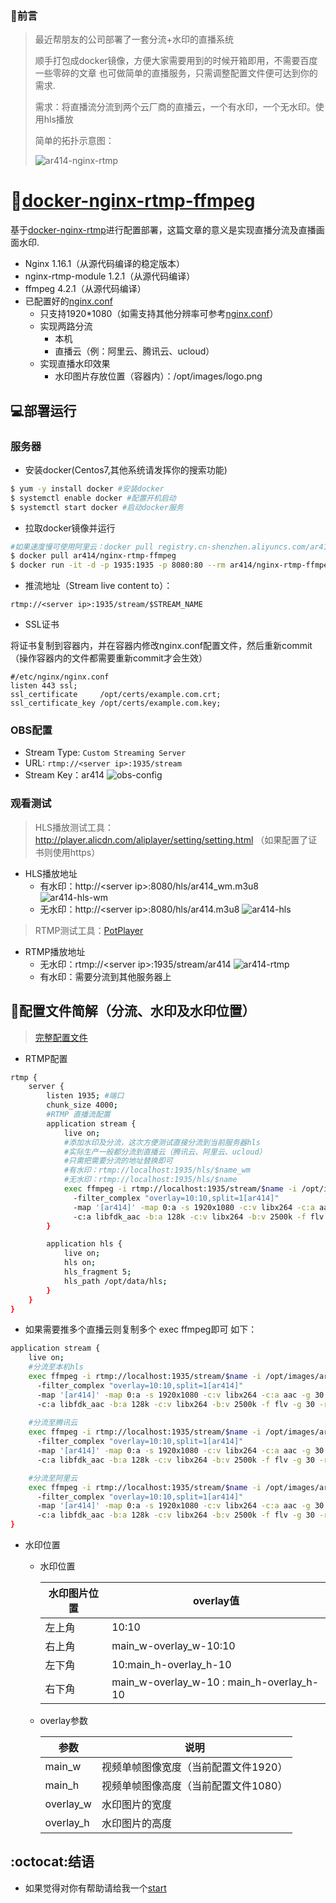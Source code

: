 ### :two_men_holding_hands:前言
> 最近帮朋友的公司部署了一套分流+水印的直播系统
>
> 顺手打包成docker镜像，方便大家需要用到的时候开箱即用，不需要百度一些零碎的文章
> 也可做简单的直播服务，只需调整配置文件便可达到你的需求.
>
> 需求：将直播流分流到两个云厂商的直播云，一个有水印，一个无水印。使用hls播放
>
> 简单的拓扑示意图：
>
> ![ar414-nginx-rtmp](https://cdn.ar414.com/ar414-nginx-rtmp.png)

# :whale:[docker-nginx-rtmp-ffmpeg](https://hub.docker.com/repository/docker/ar414/nginx-rtmp-ffmpeg)
基于[docker-nginx-rtmp](https://github.com/alfg/docker-nginx-rtmp)进行配置部署，这篇文章的意义是实现直播分流及直播画面水印.
* Nginx 1.16.1（从源代码编译的稳定版本）
* nginx-rtmp-module 1.2.1（从源代码编译）
* ffmpeg 4.2.1（从源代码编译）
* 已配置好的[nginx.conf](https://github.com/ar414-com/nginx-rtmp-ffmpeg-conf/blob/master/nginx.conf)
    * 只支持1920*1080（如需支持其他分辨率可参考[nginx.conf](https://github.com/alfg/docker-nginx-rtmp/blob/master/nginx.conf)）
    * 实现两路分流
        * 本机
        * 直播云（例：阿里云、腾讯云、ucloud）
    * 实现直播水印效果
        * 水印图片存放位置（容器内）：/opt/images/logo.png

## :computer:部署运行
### 服务器
* 安装docker(Centos7,其他系统请发挥你的搜索功能)
```bash
$ yum -y install docker #安装docker
$ systemctl enable docker #配置开机启动
$ systemctl start docker #启动docker服务
```
* 拉取docker镜像并运行
```bash
#如果速度慢可使用阿里云：docker pull registry.cn-shenzhen.aliyuncs.com/ar414/nginx-rtmp-ffmpeg:v1
$ docker pull ar414/nginx-rtmp-ffmpeg
$ docker run -it -d -p 1935:1935 -p 8080:80 --rm ar414/nginx-rtmp-ffmpeg
```
* 推流地址（Stream live content to）：
```
rtmp://<server ip>:1935/stream/$STREAM_NAME
```
* SSL证书

将证书复制到容器内，并在容器内修改nginx.conf配置文件，然后重新commit（操作容器内的文件都需要重新commit才会生效）
```
#/etc/nginx/nginx.conf
listen 443 ssl;
ssl_certificate     /opt/certs/example.com.crt;
ssl_certificate_key /opt/certs/example.com.key;
```

### OBS配置
* Stream Type: `Custom Streaming Server`
* URL: `rtmp://<server ip>:1935/stream`
* Stream Key：ar414
![obs-config](https://cdn.ar414.com/obs-config.png)

### 观看测试
> HLS播放测试工具：http://player.alicdn.com/aliplayer/setting/setting.html （如果配置了证书则使用https）

* HLS播放地址
    * 有水印：http://\<server ip>:8080/hls/ar414_wm.m3u8
    ![ar414-hls-wm](https://cdn.ar414.com/ar414-hls-wm.png)
    * 无水印：http://\<server ip>:8080/hls/ar414.m3u8
    ![ar414-hls](https://cdn.ar414.com/ar414-hls.png)
    
> RTMP测试工具：[PotPlayer](https://daumpotplayer.com/download/)

* RTMP播放地址
    * 无水印：rtmp://\<server ip>:1935/stream/ar414
    ![ar414-rtmp](https://cdn.ar414.com/ar414-rtmp.png)
    * 有水印：需要分流到其他服务器上
    
## :page_facing_up:配置文件简解（分流、水印及水印位置）
> [完整配置文件](https://github.com/ar414-com/nginx-rtmp-ffmpeg-conf/blob/master/nginx.conf)

* RTMP配置
```bash
rtmp {
    server {
        listen 1935; #端口
        chunk_size 4000;
        #RTMP 直播流配置
        application stream {
            live on;
            #添加水印及分流，这次方便测试直接分流到当前服务器hls
            #实际生产一般都分流到直播云（腾讯云、阿里云、ucloud）
            #只需把需要分流的地址替换即可
            #有水印：rtmp://localhost:1935/hls/$name_wm
            #无水印：rtmp://localhost:1935/hls/$name
            exec ffmpeg -i rtmp://localhost:1935/stream/$name -i /opt/images/ar414.png
              -filter_complex "overlay=10:10,split=1[ar414]"
              -map '[ar414]' -map 0:a -s 1920x1080 -c:v libx264 -c:a aac -g 30 -r 30 -tune zerolatency -preset veryfast -crf 23 -f flv rtmp://localhost:1935/hls/$name_wm
              -c:a libfdk_aac -b:a 128k -c:v libx264 -b:v 2500k -f flv -g 30 -r 30 -s 1920x1080 -preset superfast -profile:v baseline rtmp://localhost:1935/hls/$name;
        }

        application hls {
            live on;
            hls on;
            hls_fragment 5;
            hls_path /opt/data/hls;
        }
    }
}
```
* 如果需要推多个直播云则复制多个 exec ffmpeg即可 如下：
```bash
application stream {
    live on;
    #分流至本机hls           
    exec ffmpeg -i rtmp://localhost:1935/stream/$name -i /opt/images/ar414.png
      -filter_complex "overlay=10:10,split=1[ar414]"
      -map '[ar414]' -map 0:a -s 1920x1080 -c:v libx264 -c:a aac -g 30 -r 30 -tune zerolatency -preset veryfast -crf 23 -f flv rtmp://localhost:1935/hls/$name_wm
      -c:a libfdk_aac -b:a 128k -c:v libx264 -b:v 2500k -f flv -g 30 -r 30 -s 1920x1080 -preset superfast -profile:v baseline rtmp://localhost:1935/hls/$name;
    
    #分流至腾讯云
    exec ffmpeg -i rtmp://localhost:1935/stream/$name -i /opt/images/ar414.png
      -filter_complex "overlay=10:10,split=1[ar414]"
      -map '[ar414]' -map 0:a -s 1920x1080 -c:v libx264 -c:a aac -g 30 -r 30 -tune zerolatency -preset veryfast -crf 23 -f flv rtmp://live-push.tencent.com/stream/$name_wm
      -c:a libfdk_aac -b:a 128k -c:v libx264 -b:v 2500k -f flv -g 30 -r 30 -s 1920x1080 -preset superfast -profile:v baseline rtmp://live-push.tencent.com/stream/$name;

    #分流至阿里云
    exec ffmpeg -i rtmp://localhost:1935/stream/$name -i /opt/images/ar414.png
      -filter_complex "overlay=10:10,split=1[ar414]"
      -map '[ar414]' -map 0:a -s 1920x1080 -c:v libx264 -c:a aac -g 30 -r 30 -tune zerolatency -preset veryfast -crf 23 -f flv rtmp://live-push.aliyun.com/stream/$name_wm
      -c:a libfdk_aac -b:a 128k -c:v libx264 -b:v 2500k -f flv -g 30 -r 30 -s 1920x1080 -preset superfast -profile:v baseline rtmp://live-push.aliyun.com/stream/$name;
}
```  

* 水印位置
    * 水印位置
    
        |  水印图片位置   | overlay值  |
        |  ----   | ----  |
        | 左上角  | 10:10 |
        | 右上角  | main_w-overlay_w-10:10 |
        | 左下角  | 10:main_h-overlay_h-10 |
        | 右下角  | main_w-overlay_w-10 : main_h-overlay_h-10 |
    * overlay参数
    
        |  参数   | 说明  |
        |  ----   | ----  |
        | main_w  | 视频单帧图像宽度（当前配置文件1920） |
        | main_h  | 视频单帧图像高度（当前配置文件1080） |
        | overlay_w  | 水印图片的宽度 |
        | overlay_h  | 水印图片的高度 |

     
## :octocat:结语
* 如果觉得对你有帮助请给我一个[start](https://github.com/ar414-com/nginx-rtmp-ffmpeg-conf)